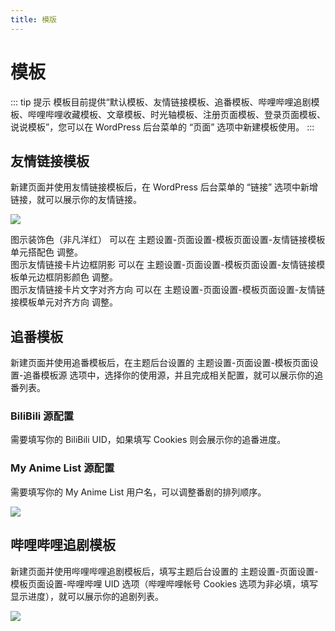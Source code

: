 ```yaml
---
title: 模版
---
```


# 模板 <Badge type="tip" text="v2.5.6" />

::: tip 提示
模板目前提供“默认模板、友情链接模板、追番模板、哔哩哔哩追剧模板、哔哩哔哩收藏模板、文章模板、时光轴模板、注册页面模板、登录页面模板、说说模板”，您可以在 WordPress 后台菜单的 “页面” 选项中新建模板使用。
:::

## 友情链接模板

新建页面并使用友情链接模板后，在 WordPress 后台菜单的 “链接” 选项中新增链接，就可以展示你的友情链接。

![](https://s.nmxc.ltd/fuukei_docs/sakurairo/setting/tp-friendlink.png)

图示装饰色（非凡洋红） 可以在 主题设置-页面设置-模板页面设置-友情链接模板单元搭配色 调整。  
图示友情链接卡片边框阴影 可以在 主题设置-页面设置-模板页面设置-友情链接模板单元边框阴影颜色 调整。  
图示友情链接卡片文字对齐方向 可以在 主题设置-页面设置-模板页面设置-友情链接模板单元对齐方向 调整。  

## 追番模板

新建页面并使用追番模板后，在主题后台设置的 主题设置-页面设置-模板页面设置-追番模板源 选项中，选择你的使用源，并且完成相关配置，就可以展示你的追番列表。

### BiliBili 源配置

需要填写你的 BiliBili UID，如果填写 Cookies 则会展示你的追番进度。

### My Anime List 源配置

需要填写你的 My Anime List 用户名，可以调整番剧的排列顺序。

![](https://s.nmxc.ltd/fuukei_docs/sakurairo/setting/tp-animelist.png)

## 哔哩哔哩追剧模板

新建页面并使用哔哩哔哩追剧模板后，填写主题后台设置的 主题设置-页面设置-模板页面设置-哔哩哔哩 UID 选项（哔哩哔哩帐号 Cookies 选项为非必填，填写显示进度），就可以展示你的追剧列表。

![](https://s.nmxc.ltd/fuukei_docs/sakurairo/setting/tp-movielist.png)

